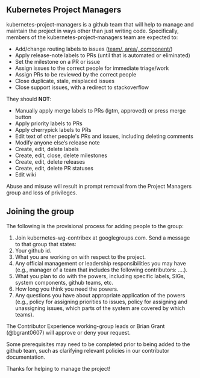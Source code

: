 ## Kubernetes Project Managers

kubernetes-project-managers is a github team that will help to manage and maintain the project in ways other than just writing code.  Specifically, members of the kubernetes-project-managers team are
expected to:

* Add/change routing labels to issues ([team/, area/, component/](https://github.com/kubernetes/kubernetes/wiki))
* Apply release-note labels to PRs (until that is automated or eliminated)
* Set the milestone on a PR or issue
* Assign issues to the correct people for immediate triage/work
* Assign PRs to be reviewed by the correct people
* Close duplicate, stale, misplaced issues
* Close support issues, with a redirect to stackoverflow

They should **NOT**:

* Manually apply merge labels to PRs (lgtm, approved) or press merge button
* Apply priority labels to PRs
* Apply cherrypick labels to PRs
* Edit text of other people's PRs and issues, including deleting comments
* Modify anyone else’s release note
* Create, edit, delete labels
* Create, edit, close, delete milestones
* Create, edit, delete releases
* Create, edit, delete PR statuses
* Edit wiki

Abuse and misuse will result in prompt removal from the Project Managers group and loss of privileges.

## Joining the group

The following is the provisional process for adding people to the group:

1. Join kubernetes-wg-contribex at googlegroups.com. Send a message to that group that states:
1. Your github id.
1. What you are working on with respect to the project.
1. Any official management or leadership responsibilities you may have (e.g., manager of a team that includes the following contributors: ….).
1. What you plan to do with the powers, including specific labels, SIGs, system components, github teams, etc.
1. How long you think you need the powers.
1. Any questions you have about appropriate application of the powers (e.g., policy for assigning priorities to issues, policy for assigning and unassigning issues, which parts of the system are covered by which teams).


The Contributor Experience working-group leads or Brian Grant (@bgrant0607) will approve or deny your request.

Some prerequisites may need to be completed prior to being added to the github team, such as clarifying relevant policies in our contributor documentation.

Thanks for helping to manage the project!
